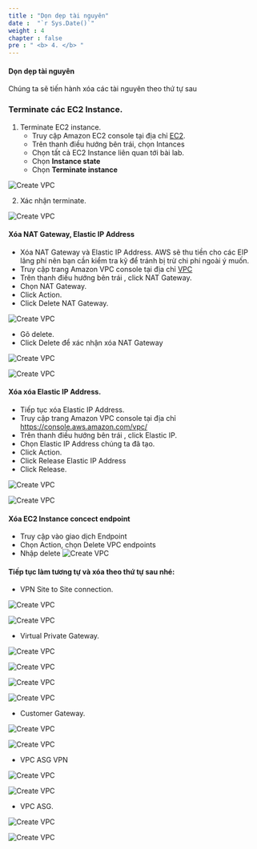 ```yaml
---
title : "Dọn dẹp tài nguyên"
date :  "`r Sys.Date()`" 
weight : 4
chapter : false
pre : " <b> 4. </b> "
---
```

#### Dọn dẹp tài nguyên

Chúng ta sẽ tiến hành xóa các tài nguyên theo thứ tự sau

### Terminate các EC2 Instance.
1. Terminate EC2 instance.
    - Truy cập Amazon EC2 console tại địa chỉ [EC2](https://console.aws.amazon.com/ec2/).
    - Trên thanh điều hướng bên trái, chọn Intances
    - Chọn tất cả EC2 Instance liên quan tới bài lab.
    - Chọn **Instance state**
    - Chọn **Terminate instance**

![Create VPC](/images/16/0001.png?featherlight=false&width=90pc)

2. Xác nhận terminate.

![Create VPC](/images/16/0002.png?featherlight=false&width=90pc)

#### Xóa NAT Gateway, Elastic IP Address 

- Xóa NAT Gateway và Elastic IP Address. AWS sẽ thu tiền cho các EIP lãng phí nên bạn cần kiểm tra kỹ để tránh bị trừ chi phí ngoài ý muốn.
- Truy cập trang Amazon VPC console tại địa chỉ [VPC](https://console.aws.amazon.com/vpc/)
- Trên thanh điều hướng bên trái , click NAT Gateway.
- Chọn NAT Gateway.
- Click Action.
- Click Delete NAT Gateway.

![Create VPC](/images/16/0003.png?featherlight=false&width=90pc)

- Gõ delete.
- Click Delete để xác nhận xóa NAT Gateway

![Create VPC](/images/16/0004.png?featherlight=false&width=90pc)

![Create VPC](/images/16/0005.png?featherlight=false&width=90pc)

#### Xóa xóa Elastic IP Address.
- Tiếp tục xóa Elastic IP Address.
- Truy cập trang Amazon VPC console tại địa chỉ https://console.aws.amazon.com/vpc/
- Trên thanh điều hướng bên trái , click Elastic IP.
- Chọn Elastic IP Address chúng ta đã tạo.
- Click Action.
- Click Release Elastic IP Address
- Click Release.

![Create VPC](/images/16/0006.png?featherlight=false&width=90pc)

![Create VPC](/images/16/0007.png?featherlight=false&width=90pc)

#### Xóa EC2 Instance concect endpoint
- Truy cập vào giao dịch Endpoint
- Chọn Action, chọn Delete VPC endpoints
- Nhập delete
![Create VPC](/images/16/00020.png?featherlight=false&width=90pc)

#### Tiếp tục làm tương tự và xóa theo thứ tự sau nhé:
- VPN Site to Site connection.

![Create VPC](/images/16/0008.png?featherlight=false&width=90pc)

![Create VPC](/images/16/0009.png?featherlight=false&width=90pc)

- Virtual Private Gateway.
  
![Create VPC](/images/16/00010.png?featherlight=false&width=90pc)

![Create VPC](/images/16/00011.png?featherlight=false&width=90pc)

![Create VPC](/images/16/00012.png?featherlight=false&width=90pc)

![Create VPC](/images/16/00013.png?featherlight=false&width=90pc)

- Customer Gateway.

![Create VPC](/images/16/00014.png?featherlight=false&width=90pc)


![Create VPC](/images/16/00015.png?featherlight=false&width=90pc)

- VPC ASG VPN

![Create VPC](/images/16/00016.png?featherlight=false&width=90pc)

![Create VPC](/images/16/00017.png?featherlight=false&width=90pc)

- VPC ASG.

![Create VPC](/images/16/00018.png?featherlight=false&width=90pc)

![Create VPC](/images/16/00019.png?featherlight=false&width=90pc)